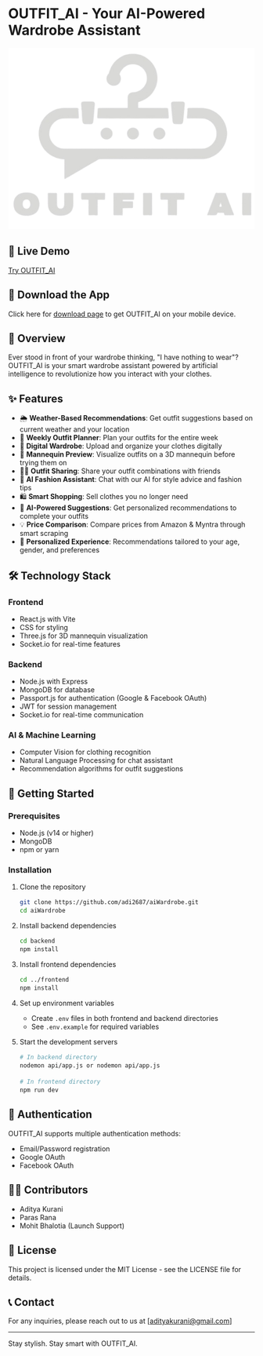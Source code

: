 # OUTFIT_AI - Your AI-Powered Wardrobe Assistant

![OUTFIT_AI Logo](frontend/public/logo_main.png)

## 🔗 Live Demo
[Try OUTFIT_AI](https://outfit-ai-liart.vercel.app/)

## 📱 Download the App
Click here for [download page](https://expo.dev/accounts/nareshmahiya/projects/Outfitai/builds/164668d2-6251-456e-8436-3c7fc70f229b) to get OUTFIT_AI on your mobile device.

## 📖 Overview

Ever stood in front of your wardrobe thinking, "I have nothing to wear"? OUTFIT_AI is your smart wardrobe assistant powered by artificial intelligence to revolutionize how you interact with your clothes.

## ✨ Features

- 🌦️ **Weather-Based Recommendations**: Get outfit suggestions based on current weather and your location
- 📅 **Weekly Outfit Planner**: Plan your outfits for the entire week
- 🧺 **Digital Wardrobe**: Upload and organize your clothes digitally
- 👕 **Mannequin Preview**: Visualize outfits on a 3D mannequin before trying them on
- 🧍‍♂️ **Outfit Sharing**: Share your outfit combinations with friends
- 💬 **AI Fashion Assistant**: Chat with our AI for style advice and fashion tips
- 🛍️ **Smart Shopping**: Sell clothes you no longer need
- 🤖 **AI-Powered Suggestions**: Get personalized recommendations to complete your outfits
- 💡 **Price Comparison**: Compare prices from Amazon & Myntra through smart scraping
- 🎯 **Personalized Experience**: Recommendations tailored to your age, gender, and preferences

## 🛠️ Technology Stack

### Frontend
- React.js with Vite
- CSS for styling
- Three.js for 3D mannequin visualization
- Socket.io for real-time features

### Backend
- Node.js with Express
- MongoDB for database
- Passport.js for authentication (Google & Facebook OAuth)
- JWT for session management
- Socket.io for real-time communication

### AI & Machine Learning
- Computer Vision for clothing recognition
- Natural Language Processing for chat assistant
- Recommendation algorithms for outfit suggestions

## 🚀 Getting Started

### Prerequisites
- Node.js (v14 or higher)
- MongoDB
- npm or yarn

### Installation

1. Clone the repository
   ```bash
   git clone https://github.com/adi2687/aiWardrobe.git
   cd aiWardrobe
   ```

2. Install backend dependencies
   ```bash
   cd backend
   npm install
   ```

3. Install frontend dependencies
   ```bash
   cd ../frontend
   npm install
   ```

4. Set up environment variables
   - Create `.env` files in both frontend and backend directories
   - See `.env.example` for required variables

5. Start the development servers
   ```bash
   # In backend directory
   nodemon api/app.js or nodemon api/app.js
   
   # In frontend directory
   npm run dev
   ```

## 🔐 Authentication

OUTFIT_AI supports multiple authentication methods:
- Email/Password registration
- Google OAuth
- Facebook OAuth

## 👨‍💻 Contributors

- Aditya Kurani
- Paras Rana
- Mohit Bhalotia (Launch Support)

## 📄 License

This project is licensed under the MIT License - see the LICENSE file for details.

## 📞 Contact

For any inquiries, please reach out to us at [adityakurani@gmail.com]

---

Stay stylish. Stay smart with OUTFIT_AI.
